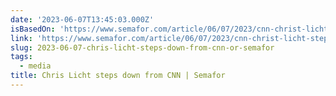 ```yaml
---
date: '2023-06-07T13:45:03.000Z'
isBasedOn: 'https://www.semafor.com/article/06/07/2023/cnn-christ-licht-steps-down'
link: 'https://www.semafor.com/article/06/07/2023/cnn-christ-licht-steps-down'
slug: 2023-06-07-chris-licht-steps-down-from-cnn-or-semafor
tags:
  - media
title: Chris Licht steps down from CNN | Semafor
---
```


